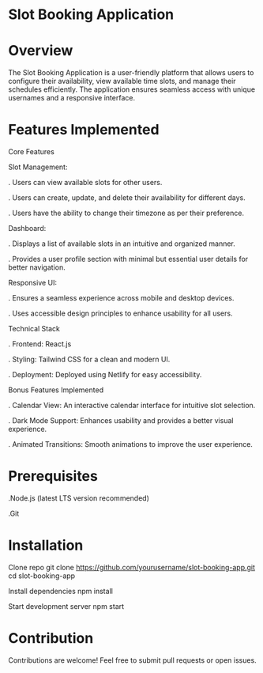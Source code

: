 # Slot Booking Application

# Overview

The Slot Booking Application is a user-friendly platform that allows users to configure their availability, view available time slots, and manage their schedules efficiently. The application ensures seamless access with unique usernames and a responsive interface.

# Features Implemented


Core Features

Slot Management:

. Users can view available slots for other users.

. Users can create, update, and delete their availability for different days.

. Users have the ability to change their timezone as per their preference.



Dashboard:

. Displays a list of available slots in an intuitive and organized manner.

. Provides a user profile section with minimal but essential user details for better navigation.


Responsive UI:

. Ensures a seamless experience across mobile and desktop devices.

. Uses accessible design principles to enhance usability for all users.


Technical Stack

. Frontend: React.js

. Styling: Tailwind CSS for a clean and modern UI.

. Deployment: Deployed using Netlify for easy accessibility.

Bonus Features Implemented

. Calendar View: An interactive calendar interface for intuitive slot selection.

. Dark Mode Support: Enhances usability and provides a better visual experience.

. Animated Transitions: Smooth animations to improve the user experience.


# Prerequisites

.Node.js (latest LTS version recommended)

.Git

# Installation

Clone repo
git clone https://github.com/yourusername/slot-booking-app.git
cd slot-booking-app

Install dependencies
npm install

Start development server
npm start

# Contribution

Contributions are welcome! Feel free to submit pull requests or open issues.
